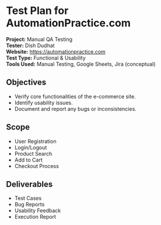 # Test Plan for AutomationPractice.com

**Project:** Manual QA Testing  
**Tester:** Dish Dudhat  
**Website:** https://automationpractice.com  
**Test Type:** Functional & Usability  
**Tools Used:** Manual Testing, Google Sheets, Jira (conceptual)

## Objectives
- Verify core functionalities of the e-commerce site.
- Identify usability issues.
- Document and report any bugs or inconsistencies.

## Scope
- User Registration
- Login/Logout
- Product Search
- Add to Cart
- Checkout Process

## Deliverables
- Test Cases
- Bug Reports
- Usability Feedback
- Execution Report

